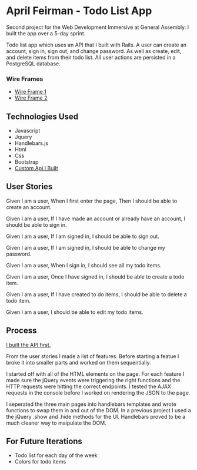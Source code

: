 

# April Feirman - Todo List App

Second project for the Web Development Immersive at General Assembly. I built the app over a 5-day sprint.

Todo list app which uses an API that I built with Rails. A user can create an account, sign in, sign out, and change password. As well as create, edit, and delete items from their todo list. All user actions are persisted in a PostgreSQL database.

### Wire Frames
-  [Wire Frame 1](http://i.imgur.com/tTYikxC.jpg)
-  [Wire Frame 2](http://i.imgur.com/fq5xNlj.jpg)


## Technologies Used

- Javascript
- Jquery
- Handlebars.js
- Html
- Css
- Bootstrap
- [Custom Api I Built](https://github.com/arlofeirman/AF-fullstack-project-backend)

## User Stories

Given I am a user,
When I first enter the page,
Then I should be able to create an account.

Given I am a user,
If I have made an account or already have an account,
I should be able to sign in.

Given I am a user,
If I am signed in,
I should be able to sign out.

Given I am a user,
If I am signed in,
I should be able to change my password.

Given I am a user,
When I sign in,
I should see all my todo items.

Given I am a user,
Once I have signed in,
I should be able to create a todo item.

Given I am a user,
If I have created to do items,
I should be able to delete a todo item.

Given I am a user,
I should be able to edit my todo items.

## Process

[I built the API first.](https://github.com/arlofeirman/AF-fullstack-project-backend)

From the user stories I made a list of features.
Before starting a featue I broke it into smaller parts and worked on them sequentially.


I started off with all of the HTML elements on the page. For each feature I 
made sure the jQuery events were triggering the right functions and the HTTP
requests were hitting the correct endpoints. I tested the AJAX requests in the console
before I worked on rendering the JSON to the page.

I seperated the three main pages into handlebars templates and wrote
functions to swap them in and out of the DOM. In a previous project I used a the jQuery .show and .hide methods for the UI. 
Handlebars proved to be a much cleaner way to maipulate the DOM.

## For Future Iterations
- Todo list for each day of the week
- Colors for todo items
